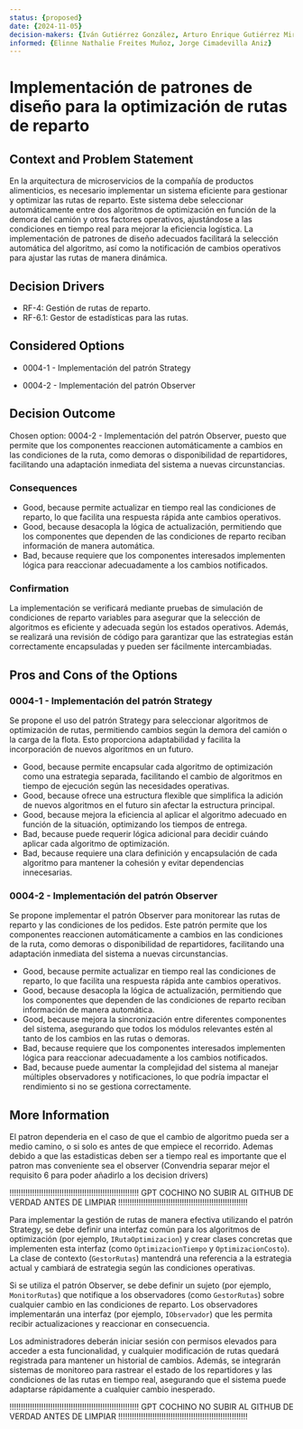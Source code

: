```yaml
---
status: {proposed}
date: {2024-11-05}
decision-makers: {Iván Gutiérrez González, Arturo Enrique Gutiérrez Mirandona}
informed: {Elinne Nathalie Freites Muñoz, Jorge Cimadevilla Aniz}
---
```


# Implementación de patrones de diseño para la optimización de rutas de reparto

## Context and Problem Statement

En la arquitectura de microservicios de la compañía de productos alimenticios, es necesario implementar un sistema eficiente para gestionar y optimizar las rutas de reparto. Este sistema debe seleccionar automáticamente entre dos algoritmos de optimización en función de la demora del camión y otros factores operativos, ajustándose a las condiciones en tiempo real para mejorar la eficiencia logística. La implementación de patrones de diseño adecuados facilitará la selección automática del algoritmo, así como la notificación de cambios operativos para ajustar las rutas de manera dinámica.

## Decision Drivers

* RF-4: Gestión de rutas de reparto.
* RF-6.1: Gestor de estadísticas para las rutas.

## Considered Options

* 0004-1 - Implementación del patrón Strategy

* 0004-2 - Implementación del patrón Observer

## Decision Outcome

Chosen option: 0004-2 - Implementación del patrón Observer, puesto que permite que los componentes reaccionen automáticamente a cambios en las condiciones de la ruta, como demoras o disponibilidad de repartidores, facilitando una adaptación inmediata del sistema a nuevas circunstancias.

### Consequences

* Good, because permite actualizar en tiempo real las condiciones de reparto, lo que facilita una respuesta rápida ante cambios operativos.
* Good, because desacopla la lógica de actualización, permitiendo que los componentes que dependen de las condiciones de reparto reciban información de manera automática.
* Bad, because requiere que los componentes interesados implementen lógica para reaccionar adecuadamente a los cambios notificados.

### Confirmation

La implementación se verificará mediante pruebas de simulación de condiciones de reparto variables para asegurar que la selección de algoritmos es eficiente y adecuada según los estados operativos. Además, se realizará una revisión de código para garantizar que las estrategias están correctamente encapsuladas y pueden ser fácilmente intercambiadas.

## Pros and Cons of the Options

### 0004-1 - Implementación del patrón Strategy

Se propone el uso del patrón Strategy para seleccionar algoritmos de optimización de rutas, permitiendo cambios según la demora del camión o la carga de la flota. Esto proporciona adaptabilidad y facilita la incorporación de nuevos algoritmos en un futuro.

* Good, because permite encapsular cada algoritmo de optimización como una estrategia separada, facilitando el cambio de algoritmos en tiempo de ejecución según las necesidades operativas.
* Good, because ofrece una estructura flexible que simplifica la adición de nuevos algoritmos en el futuro sin afectar la estructura principal.
* Good, because mejora la eficiencia al aplicar el algoritmo adecuado en función de la situación, optimizando los tiempos de entrega.
* Bad, because puede requerir lógica adicional para decidir cuándo aplicar cada algoritmo de optimización.
* Bad, because requiere una clara definición y encapsulación de cada algoritmo para mantener la cohesión y evitar dependencias innecesarias.

### 0004-2 - Implementación del patrón Observer

Se propone implementar el patrón Observer para monitorear las rutas de reparto y las condiciones de los pedidos. Este patrón permite que los componentes reaccionen automáticamente a cambios en las condiciones de la ruta, como demoras o disponibilidad de repartidores, facilitando una adaptación inmediata del sistema a nuevas circunstancias.

* Good, because permite actualizar en tiempo real las condiciones de reparto, lo que facilita una respuesta rápida ante cambios operativos.
* Good, because desacopla la lógica de actualización, permitiendo que los componentes que dependen de las condiciones de reparto reciban información de manera automática.
* Good, because mejora la sincronización entre diferentes componentes del sistema, asegurando que todos los módulos relevantes estén al tanto de los cambios en las rutas o demoras.
* Bad, because requiere que los componentes interesados implementen lógica para reaccionar adecuadamente a los cambios notificados.
* Bad, because puede aumentar la complejidad del sistema al manejar múltiples observadores y notificaciones, lo que podría impactar el rendimiento si no se gestiona correctamente.

## More Information

El patron dependeria en el caso de que el cambio de algoritmo pueda ser a medio camino, o si solo es antes de que empiece el recorrido.
Ademas debido a que las estadisticas deben ser a tiempo real es importante que el patron mas conveniente sea el observer (Convendria separar mejor el requisito 6 para poder añadirlo a los decision drivers)

!!!!!!!!!!!!!!!!!!!!!!!!!!!!!!!!!!!!!!!!!!!!!!!!!!!!!!!!!
GPT COCHINO NO SUBIR AL GITHUB DE VERDAD ANTES DE LIMPIAR
!!!!!!!!!!!!!!!!!!!!!!!!!!!!!!!!!!!!!!!!!!!!!!!!!!!!!!!!!

Para implementar la gestión de rutas de manera efectiva utilizando el patrón Strategy, se debe definir una interfaz común para los algoritmos de optimización (por ejemplo, `IRutaOptimizacion`) y crear clases concretas que implementen esta interfaz (como `OptimizacionTiempo` y `OptimizacionCosto`). La clase de contexto (`GestorRutas`) mantendrá una referencia a la estrategia actual y cambiará de estrategia según las condiciones operativas.

Si se utiliza el patrón Observer, se debe definir un sujeto (por ejemplo, `MonitorRutas`) que notifique a los observadores (como `GestorRutas`) sobre cualquier cambio en las condiciones de reparto. Los observadores implementarán una interfaz (por ejemplo, `IObservador`) que les permita recibir actualizaciones y reaccionar en consecuencia.

Los administradores deberán iniciar sesión con permisos elevados para acceder a esta funcionalidad, y cualquier modificación de rutas quedará registrada para mantener un historial de cambios. Además, se integrarán sistemas de monitoreo para rastrear el estado de los repartidores y las condiciones de las rutas en tiempo real, asegurando que el sistema puede adaptarse rápidamente a cualquier cambio inesperado.

!!!!!!!!!!!!!!!!!!!!!!!!!!!!!!!!!!!!!!!!!!!!!!!!!!!!!!!!!
GPT COCHINO NO SUBIR AL GITHUB DE VERDAD ANTES DE LIMPIAR
!!!!!!!!!!!!!!!!!!!!!!!!!!!!!!!!!!!!!!!!!!!!!!!!!!!!!!!!!

